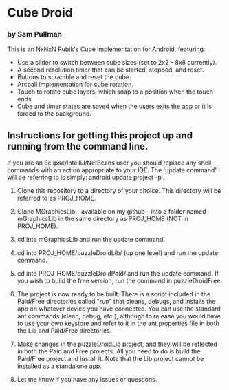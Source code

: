 # Cube Droid
### by Sam Pullman

This is an NxNxN Rubik's Cube implementation for Android, featuring:
* Use a slider to switch between cube sizes (set to 2x2 - 8x8 currently).
* A second resolution timer that can be started, stopped, and reset.
* Buttons to scramble and reset the cube.
* Arcball implementation for cube rotation.
* Touch to rotate cube layers, which snap to a position when the touch ends.
* Cube and timer states are saved when the users exits the app or it is forced to the background.

## Instructions for getting this project up and running from the command line.

If you are an Eclipse/IntelliJ/NetBeans user you should replace any shell commands with an action appropriate to your IDE.
The 'update command' I will be referring to is simply:
android update project -p .

1. Clone this repository to a directory of your choice. This directory will be referred to as PROJ_HOME.

2. Clone MGraphicsLib - available on my github - into a folder named mGraphicsLib in the same directory as PROJ_HOME (NOT in PROJ_HOME).

3. cd into mGraphicsLib and run the update command.

4. cd into PROJ_HOME/puzzleDroidLib/ (up one level) and run the update command.

5. cd into PROJ_HOME/puzzleDroidPaid/ and run the update command. If you wish to build the free version, run the command in puzzleDroidFree.

6. The project is now ready to be built. There is a script included in the Paid/Free directories called "run" that cleans, debugs, and installs the app on whatever device you have connected. You can use the standard ant commands (clean, debug, etc.), although to release you would have to use your own keystore and refer to it in the ant.properties file in both the Lib and Paid/Free directories.

7. Make changes in the puzzleDroidLib project, and they will be reflected in both the Paid and Free projects. All you need to do is build the Paid/Free project and install it. Note that the Lib project cannot be installed as a standalone app.

8. Let me know if you have any issues or questions.